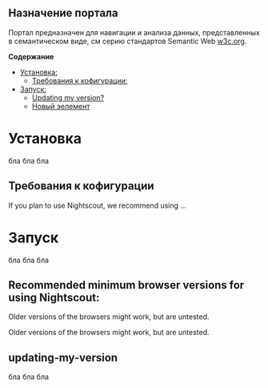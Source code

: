 ## Назначение портала

Портал предназначен для навигации и анализа данных, представленных в семантическом виде, см серию стандартов Semantic Web [w3c.org](https://www.w3.org/standards/semanticweb/).

**Содержание**

- [Установка:](#1)
  - [Требования к кофигурации:](#1.1)
- [Запуск:](#2)
  - [Updating my version?](#2.1)
  - [Новый эелемент](#2.2)

<a name="1"></a>
# Установка

бла бла бла

<a name="1.1"></a>
## Требования к кофигурации

If you plan to use Nightscout, we recommend using ...

<a name="2"></a>
# Запуск
бла бла бла

<a name="2.1"></a>
## Recommended minimum browser versions for using Nightscout:

Older versions of the browsers might work, but are untested.

Older versions of the browsers might work, but are untested.

<a name="2.2"></a>
## updating-my-version

бла бла бла
